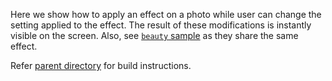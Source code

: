 Here we show how to apply an effect on a photo while user can change the 
setting applied to the effect. The result of these modifications is instantly visible 
on the screen. Also, see [`beauty` sample](../beauty) as they share the same effect.

Refer [parent directory](../) for build instructions. 